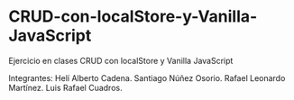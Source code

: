 # CRUD-con-localStore-y-Vanilla-JavaScript
Ejercicio en clases CRUD con localStore y Vanilla JavaScript

Integrantes:
  Helí Alberto Cadena.
  Santiago Núñez Osorio.
  Rafael Leonardo Martínez.
  Luis Rafael Cuadros.
